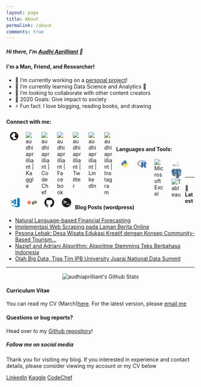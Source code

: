 ```yaml
---
layout: page
title: About
permalink: /about
comments: true
---
```


<div class="row justify-content-between">
<div class="col-md-8 pr-5">

<h5 id="hi-there-i-m-audhi-aprilliant-website-">Hi there, I&#39;m <a href="http://audhiaprilliant.github.io/">Audhi Aprilliant</a> 👋</h5>
<h4 id="i-m-a-man-friend-and-researcher-">I&#39;m a Man, Friend, and Researcher!</h4>
<ul>
<li>🔭 I’m currently working on a <a href="http://audhiaprilliant.github.io/">personal project</a>!</li>
<li>🌱 I’m currently learning Data Science and Analytics 🤣</li>
<li>👯 I’m looking to collaborate with other content creators</li>
<li>🥅 2020 Goals: Give impact to society</li>
<li>⚡ Fun fact: I love blogging, reading books, and drawing</li>
</ul>
<h4 id="connect-with-me-">Connect with me:</h4>
<p><a href="http://audhiaprilliant.github.io/"><img align="left" alt="audhiaprilliant.github.io" width="22px" hspace="10" src="https://raw.githubusercontent.com/iconic/open-iconic/master/svg/globe.svg" /></a>
<a href="https://www.kaggle.com/audhiaprilliant"><img align="left" alt="audhiaprilliant | Kaggle" width="22px" hspace="10" src="https://cdn.jsdelivr.net/npm/simple-icons@v3/icons/kaggle.svg" /></a>
<a href="http://codechef.com/users/audhi"><img align="left" alt="audhiaprilliant | Code Chef" width="22px" hspace="10" src="https://cdn.jsdelivr.net/npm/simple-icons@v3/icons/codechef.svg" /></a>
<a href="https://www.facebook.com/audhi.aprilliant/"><img align="left" alt="audhiaprilliant | Facebook" width="22px" hspace="10" src="https://cdn.jsdelivr.net/npm/simple-icons@v3/icons/facebook.svg" /></a>
<a href="https://twitter.com/audhiaprilliant"><img align="left" alt="audhiaprilliant | Twitter" width="22px" hspace="10" src="https://cdn.jsdelivr.net/npm/simple-icons@v3/icons/twitter.svg" /></a>
<a href="https://www.linkedin.com/in/audhiaprilliant/"><img align="left" alt="audhiaprilliant | LinkedIn" width="22px" hspace="10" src="https://cdn.jsdelivr.net/npm/simple-icons@v3/icons/linkedin.svg" /></a>
<a href="https://instagram.com/audhiaprilliant"><img align="left" alt="audhiaprilliant | Instagram" width="22px" hspace="10" src="https://cdn.jsdelivr.net/npm/simple-icons@v3/icons/instagram.svg" /></a></p>
<p><br /></p>
<h4 id="languages-and-tools-">Languages and Tools:</h4>
<p><a href="http://audhiaprilliant.github.io/"><img align="left" alt="Python" width="26px" hspace="10" src="https://raw.githubusercontent.com/github/explore/80688e429a7d4ef2fca1e82350fe8e3517d3494d/topics/python/python.png" /></a>
<a href="http://audhiaprilliant.github.io/"><img align="left" alt="R" width="26px" hspace="10" src="https://raw.githubusercontent.com/github/explore/80688e429a7d4ef2fca1e82350fe8e3517d3494d/topics/r/r.png" /></a>
<a href="http://audhiaprilliant.github.io/"><img align="left" alt="Microsoft Excel" width="26px" hspace="10" src="https://upload.wikimedia.org/wikipedia/commons/thumb/7/7f/Microsoft_Office_Excel_%282018%E2%80%93present%29.svg/1101px-Microsoft_Office_Excel_%282018%E2%80%93present%29.svg.png" /></a>
<a href="http://audhiaprilliant.github.io/"><img align="left" alt="MySQL" width="26px" hspace="10" src="https://raw.githubusercontent.com/github/explore/80688e429a7d4ef2fca1e82350fe8e3517d3494d/topics/mysql/mysql.png" /></a>
<a href="http://audhiaprilliant.github.io/"><img align="left" alt="PostgreSQL" width="26px" hspace="10" src="https://raw.githubusercontent.com/github/explore/80688e429a7d4ef2fca1e82350fe8e3517d3494d/topics/postgresql/postgresql.png" /></a>
<a href="http://audhiaprilliant.github.io/"><img align="left" alt="Tableau" width="26px" hspace="10" src="https://cdn.worldvectorlogo.com/logos/tableau-software.svg" /></a>
<a href="http://audhiaprilliant.github.io/"><img align="left" alt="Visual Studio Code" width="26px" hspace="10" src="https://raw.githubusercontent.com/github/explore/80688e429a7d4ef2fca1e82350fe8e3517d3494d/topics/visual-studio-code/visual-studio-code.png" /></a>
<a href="http://audhiaprilliant.github.io/"><img align="left" alt="Git" width="26px" hspace="10" src="https://raw.githubusercontent.com/github/explore/80688e429a7d4ef2fca1e82350fe8e3517d3494d/topics/git/git.png" /></a>
<a href="http://audhiaprilliant.github.io/"><img align="left" alt="GitHub" width="26px" hspace="10" src="https://raw.githubusercontent.com/github/explore/78df643247d429f6cc873026c0622819ad797942/topics/github/github.png" /></a>
<a href="http://audhiaprilliant.github.io/"><img align="left" alt="HTML5" width="26px" hspace="10" src="https://raw.githubusercontent.com/github/explore/80688e429a7d4ef2fca1e82350fe8e3517d3494d/topics/terminal/terminal.png" /></a></p>
<p><br />
<br /></p>
<hr>
<h4 id="-latest-blog-posts">📕 Latest Blog Posts (wordpress)</h4>
<!-- BLOG-POST-LIST:START -->
<ul>
<li><a href="https://haikawanku.wordpress.com/2020/03/22/natural-language-based-financial-forecasting/">Natural Language-based Financial Forecasting</a></li>
<li><a href="https://haikawanku.wordpress.com/2020/02/01/implementasi-web-scraping-pada-laman-berita-online/">Implementasi Web Scraping pada Laman Berita Online</a></li>
<li><a href="https://haikawanku.wordpress.com/2020/01/29/pesona-lebak-desa-wisata-edukasi-kreatif-dengan-konsep-community-based-tourism-dalam-mempromosikan-dan-mengembangkan-potensi-lebak-banten/">Pesona Lebak: Desa Wisata Edukasi Kreatif dengan Konsep Community-Based Tourism...</a></li>
<li><a href="https://haikawanku.wordpress.com/2020/01/05/nazief-and-adriani-algorithm-algoritme-stemming-teks-berbahasa-indonesia/">Nazief and Adriani Algorithm: Algoritme Stemming Teks Berbahasa Indonesia</a></li>
<li><a href="https://haikawanku.wordpress.com/2019/12/17/olah-big-data-tiga-tim-ipb-university-juarai-national-data-summit/">Olah Big Data, Tiga Tim IPB University Juarai National Data Summit</a>
<!-- BLOG-POST-LIST:END -->
</li>
</ul>
<hr>
<p class="mb-5" style="text-align:center;"><img align="center" alt="audhiaprilliant's Github Stats" src="https://github-readme-stats.vercel.app/api?username=audhiaprilliant&show_icons=true&hide_border=true" /></p>

<h4>Curriculum Vitae</h4>

<p>You can read my CV (March)<a href="{{site.baseurl}}/assets/docs/Audhi Aprilliant - March 2020.pdf">here</a>. For the latest version, please <a href="mailto:audhiaprilliant@gmail.com">email me</a></p>

<h4>Questions or bug reports?</h4>

<p>Head over to my <a href="https://github.com/audhiaprilliant/audhiaprilliant.github.io/">Github repository</a>!</p>

</div>

<div class="col-md-4">

<div class="sticky-top sticky-top-80">
<h5>Follow me on social media</h5>

<p>Thank you for visiting my blog. If you interested in experience and contact details, please consider viewing my account or my CV below</p>

<a target="_blank" href="https://www.linkedin.com/in/audhiaprilliant/" class="btn btn-danger">LinkedIn</a> <a target="_blank" href="https://kaggle.com/audhiaprilliant" class="btn btn-warning">Kaggle</a> <a target="_blank" href="https://codechef.com/users/audhi" class="btn btn-primary">CodeChef</a>

</div>
</div>
</div>
